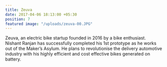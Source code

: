 ```yaml
---
title: Zeuva
date: 2017-04-06 18:13:00 +05:30
position: 7
featured image: "/uploads/zeuva-00.JPG"
---
```


Zeuva, an electric bike startup founded in 2016 by a bike enthusiast. Nishant Ranjan has successfully completed his 1st prototype as he works out of the Maker’s Asylum. He plans to revolutionise the delivery automotive industry with his highly efficient and cost effective bikes generated on battery. 